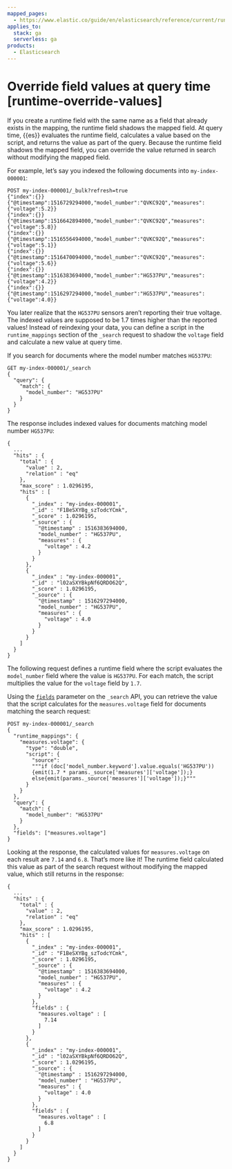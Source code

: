 ```yaml
---
mapped_pages:
  - https://www.elastic.co/guide/en/elasticsearch/reference/current/runtime-override-values.html
applies_to:
  stack: ga
  serverless: ga
products:
  - Elasticsearch
---
```


# Override field values at query time [runtime-override-values]

If you create a runtime field with the same name as a field that already exists in the mapping, the runtime field shadows the mapped field. At query time, {{es}} evaluates the runtime field, calculates a value based on the script, and returns the value as part of the query. Because the runtime field shadows the mapped field, you can override the value returned in search without modifying the mapped field.

For example, let’s say you indexed the following documents into `my-index-000001`:

```console
POST my-index-000001/_bulk?refresh=true
{"index":{}}
{"@timestamp":1516729294000,"model_number":"QVKC92Q","measures":{"voltage":5.2}}
{"index":{}}
{"@timestamp":1516642894000,"model_number":"QVKC92Q","measures":{"voltage":5.8}}
{"index":{}}
{"@timestamp":1516556494000,"model_number":"QVKC92Q","measures":{"voltage":5.1}}
{"index":{}}
{"@timestamp":1516470094000,"model_number":"QVKC92Q","measures":{"voltage":5.6}}
{"index":{}}
{"@timestamp":1516383694000,"model_number":"HG537PU","measures":{"voltage":4.2}}
{"index":{}}
{"@timestamp":1516297294000,"model_number":"HG537PU","measures":{"voltage":4.0}}
```

You later realize that the `HG537PU` sensors aren’t reporting their true voltage. The indexed values are supposed to be 1.7 times higher than the reported values! Instead of reindexing your data, you can define a script in the `runtime_mappings` section of the `_search` request to shadow the `voltage` field and calculate a new value at query time.

If you search for documents where the model number matches `HG537PU`:

```console
GET my-index-000001/_search
{
  "query": {
    "match": {
      "model_number": "HG537PU"
    }
  }
}
```

The response includes indexed values for documents matching model number `HG537PU`:

```console-result
{
  ...
  "hits" : {
    "total" : {
      "value" : 2,
      "relation" : "eq"
    },
    "max_score" : 1.0296195,
    "hits" : [
      {
        "_index" : "my-index-000001",
        "_id" : "F1BeSXYBg_szTodcYCmk",
        "_score" : 1.0296195,
        "_source" : {
          "@timestamp" : 1516383694000,
          "model_number" : "HG537PU",
          "measures" : {
            "voltage" : 4.2
          }
        }
      },
      {
        "_index" : "my-index-000001",
        "_id" : "l02aSXYBkpNf6QRDO62Q",
        "_score" : 1.0296195,
        "_source" : {
          "@timestamp" : 1516297294000,
          "model_number" : "HG537PU",
          "measures" : {
            "voltage" : 4.0
          }
        }
      }
    ]
  }
}
```

The following request defines a runtime field where the script evaluates the `model_number` field where the value is `HG537PU`. For each match, the script multiplies the value for the `voltage` field by `1.7`.

Using the [`fields`](elasticsearch://reference/elasticsearch/rest-apis/retrieve-selected-fields.md) parameter on the `_search` API, you can retrieve the value that the script calculates for the `measures.voltage` field for documents matching the search request:

```console
POST my-index-000001/_search
{
  "runtime_mappings": {
    "measures.voltage": {
      "type": "double",
      "script": {
        "source":
        """if (doc['model_number.keyword'].value.equals('HG537PU'))
        {emit(1.7 * params._source['measures']['voltage']);}
        else{emit(params._source['measures']['voltage']);}"""
      }
    }
  },
  "query": {
    "match": {
      "model_number": "HG537PU"
    }
  },
  "fields": ["measures.voltage"]
}
```

Looking at the response, the calculated values for `measures.voltage` on each result are `7.14` and `6.8`. That’s more like it! The runtime field calculated this value as part of the search request without modifying the mapped value, which still returns in the response:

```console-result
{
  ...
  "hits" : {
    "total" : {
      "value" : 2,
      "relation" : "eq"
    },
    "max_score" : 1.0296195,
    "hits" : [
      {
        "_index" : "my-index-000001",
        "_id" : "F1BeSXYBg_szTodcYCmk",
        "_score" : 1.0296195,
        "_source" : {
          "@timestamp" : 1516383694000,
          "model_number" : "HG537PU",
          "measures" : {
            "voltage" : 4.2
          }
        },
        "fields" : {
          "measures.voltage" : [
            7.14
          ]
        }
      },
      {
        "_index" : "my-index-000001",
        "_id" : "l02aSXYBkpNf6QRDO62Q",
        "_score" : 1.0296195,
        "_source" : {
          "@timestamp" : 1516297294000,
          "model_number" : "HG537PU",
          "measures" : {
            "voltage" : 4.0
          }
        },
        "fields" : {
          "measures.voltage" : [
            6.8
          ]
        }
      }
    ]
  }
}
```

